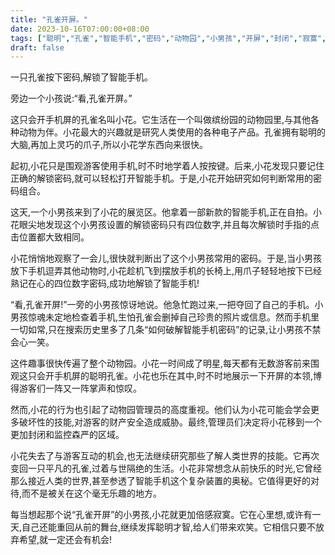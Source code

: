 ```yaml
---
title: "孔雀开屏。"
date: 2023-10-16T07:00:00+08:00
tags: ["聪明","孔雀","智能手机","密码","动物园","小男孩","开屏","封闭","寂寞","希望","Claude"]
draft: false
--- 
```


一只孔雀按下密码,解锁了智能手机。

旁边一个小孩说:“看,孔雀开屏。”

这只会开手机屏的孔雀名叫小花。它生活在一个叫做缤纷园的动物园里,与其他各种动物为伴。小花最大的兴趣就是研究人类使用的各种电子产品。孔雀拥有聪明的大脑,再加上灵巧的爪子,所以小花学东西向来很快。

起初,小花只是围观游客使用手机,时不时地学着人按按键。后来,小花发现只要记住正确的解锁密码,就可以轻松打开智能手机。于是,小花开始研究如何判断常用的密码组合。

这天,一个小男孩来到了小花的展览区。他拿着一部新款的智能手机,正在自拍。小花眼尖地发现这个小男孩设置的解锁密码只有四位数字,并且每次解锁时手指的点击位置都大致相同。

小花悄悄地观察了一会儿,很快就判断出了这个小男孩常用的密码。于是,当小男孩放下手机逗弄其他动物时,小花趁机飞到摆放手机的长椅上,用爪子轻轻地按下已经熟记在心的四位数字密码,成功地解锁了智能手机!

“看,孔雀开屏!”一旁的小男孩惊讶地说。他急忙跑过来,一把夺回了自己的手机。小男孩惊魂未定地检查着手机,生怕孔雀会删掉自己珍贵的照片或信息。然而手机里一切如常,只在搜索历史里多了几条“如何破解智能手机密码”的记录,让小男孩不禁会心一笑。

这件趣事很快传遍了整个动物园。小花一时间成了明星,每天都有无数游客前来围观这只会开手机屏的聪明孔雀。小花也乐在其中,时不时地展示一下开屏的本领,博得游客们一阵又一阵掌声和惊叹。

然而,小花的行为也引起了动物园管理员的高度重视。他们认为小花可能会学会更多破坏性的技能,对游客的财产安全造成威胁。最终,管理员们决定将小花移到一个更加封闭和监控森严的区域。

小花失去了与游客互动的机会,也无法继续研究那些了解人类世界的技能。它再次变回一只平凡的孔雀,过着与世隔绝的生活。小花非常想念从前快乐的时光,它曾经那么接近人类的世界,甚至参透了智能手机这个复杂装置的奥秘。它值得更好的对待,而不是被关在这个毫无乐趣的地方。

每当想起那个说“孔雀开屏”的小男孩,小花就更加倍感寂寞。它在心里想,或许有一天,自己还能重回从前的舞台,继续发挥聪明才智,给人们带来欢笑。它相信只要不放弃希望,就一定还会有机会!